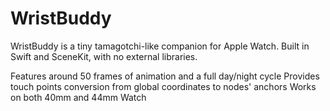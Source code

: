 #  WristBuddy

WristBuddy is a tiny tamagotchi-like companion for Apple Watch.
Built in Swift and SceneKit, with no external libraries.

Features around 50 frames of animation and a full day/night cycle
Provides touch points conversion from global coordinates to nodes' anchors
Works on both 40mm and 44mm Watch
